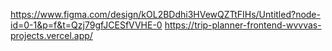 
https://www.figma.com/design/kOL2BDdhi3HVewQZTtFIHs/Untitled?node-id=0-1&p=f&t=Qzj79gfJCESfVVHE-0
https://trip-planner-frontend-wvvvas-projects.vercel.app/